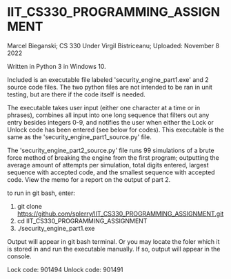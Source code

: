# IIT_CS330_PROGRAMMING_ASSIGNMENT
Marcel Bieganski; CS 330 Under Virgil Bistriceanu; Uploaded: November 8 2022

Written in Python 3 in Windows 10.

Included is an executable file labeled 'security_engine_part1.exe' and 2 source code files. The two python files are not intended to be ran in unit testing, but are there if the code itself is needed.

The executable takes user input (either one character at a time or in phrases), combines all input into one long sequence that filters out any entry besides integers 0-9, and notifies the user when either the Lock or Unlock code has been entered (see below for codes). This executable is the same as the 'security_engine_part1_source.py' file.

The 'security_engine_part2_source.py' file runs 99 simulations of a brute force method of breaking the engine from the first program; outputting the average amount of attempts per simulation, total digits entered, largest sequence with accepted code, and the smallest sequence with accepted code. View the memo for a report on the output of part 2.

to run in git bash, enter:

1) git clone https://github.com/splerry/IIT_CS330_PROGRAMMING_ASSIGNMENT.git
2) cd IIT_CS330_PROGRAMMING_ASSIGNMENT
3) ./security_engine_part1.exe

Output will appear in git bash terminal. Or you may locate the foler which it is stored in and run the executable manually. If so, output will appear in the console.

Lock code: 901494
Unlock code: 901491
